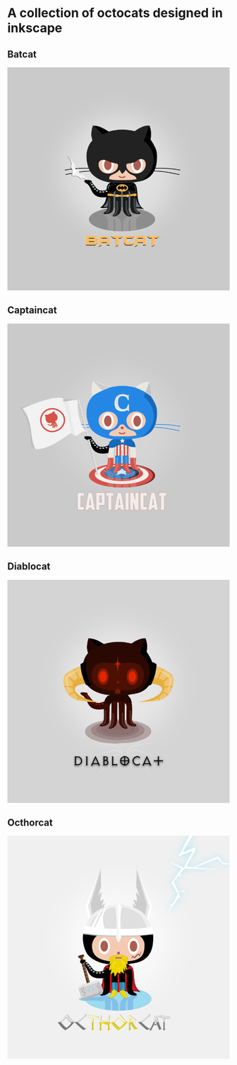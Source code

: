 # A collection of octocats designed in inkscape


## Batcat

![Batcat](https://github.com/konstantindenerz/octocats/blob/master/batcat.png)


## Captaincat
![Captaincat](https://github.com/konstantindenerz/octocats/blob/master/captaincat.png)


## Diablocat
![Diablocat](https://github.com/konstantindenerz/octocats/blob/master/diablocat.png)


## Octhorcat
![Octhorcat](https://github.com/konstantindenerz/octocats/blob/master/octhorcat.png)
